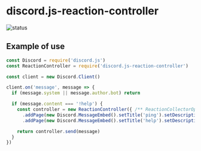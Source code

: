 # discord.js-reaction-controller

![status](https://img.shields.io/badge/STATUS-ALPHA-red)

## Example of use

```js
const Discord = require('discord.js')
const ReactionController = require('discord.js-reaction-controller')

const client = new Discord.Client()

client.on('message', message => {
  if (message.system || message.author.bot) return

  if (message.content === '!help') {
    const controller = new ReactionController({ /** ReactionCollectorOptions */ })
      .addPage(new Discord.MessageEmbed().setTitle('ping').setDescription('pong'))
      .addPage(new Discord.MessageEmbed().setTitle('help').setDescription('command list'))

    return controller.send(message)
  }
})
```
